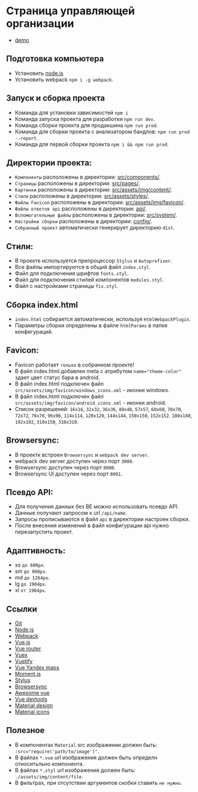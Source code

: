 # Страница управляющей организации 
- [demo](organization-page.rv6.ru)

## Подготовка компьютера
 - Установить [node.js](https://nodejs.org)
 - Установить webpack `npm i -g webpack`.


## Запуск и сборка проекта
 - Команда для установки зависимостей `npm i`
 - Команда запуска проекта для разработки `npm run dev`.
 - Команда сборки проекта для продакшина `npm run prod`.
 - Команда для сборки проекта с анализатором бандлов: `npm run prod --report`.
 - Команда для первой сборки проекта `npm i && npm run prod`.


## Директории проекта:
 - `Компоненты` расположены в директории: [src/components/](src/components/).
 - `Страницы` расположены в директории: [src/pages/](src/pages/).
 - `Картинки` расположены в директории: [src/assets/img/content/](src/assets/img/content/).
 - `Стили` расположены в директории: [src/assets/styles/](src/assets/styles/).
 - `Файлы Favicon` расположены в директории: [src/assets/img/favicon/](src/assets/img/favicon/).
 - `Файлы ответов api` расположены в директории: [api/](api/).
 - `Вспомогательные файлы` расположены в директории: [src/system/](src/system/).
 - `Настройки сборки` расположены в директории: [config/](config).
 - `Собранный проект` автоматически генерирует директорию `dist`.


## Стили:
 - В проекте используется препроцессор `Stylus` и `Autoprefixer`.
 - Все файлы импортируются в общий файл `index.styl`.
 - Файл для подключения шрифтов `fonts.styl`.
 - Файл для подключения стилей компонентов `modules.styl`.
 - Файл с настройками страницы `fix.styl`.


## Сборка index.html
 - `index.html` собирается автоматически, используя `HtmlWebpackPlugin`.
 - Параметры сборки определены в файле `htmlParams` в папке конфигураций.


## Favicon:
 - Favicon работает `только` в собранном проекте!
 - В файл index.html добавлен meta с атрибутом `name="theme-color"` здает цвет статус бара в android. 
 - В файл index.html подключен файл `src/assets/img/favicon/windows_icons.xml` - иконки windows.
 - В файл index.html подключен файл `src/assets/img/favicon/android_icons.xml` - иконки android.
 - Список разрешений: `16х16`, `32х32`, `36х36`, `48х48`, `57х57`, `60х60`, `70х70`, `72х72`, `76х76`, `96х96`, `114х114`, `120х120`, `144х144`, `150х150`, `152х152`. `180х180`, `192х192`, `310х150`, `310х310`.


## Browsersync:
 - В проектк встроен `Browsersync` и `webpack dev server`.
 - webpack dev server доступен через порт `3000`.
 - Browsersync доступен через порт `8000`.
 - Browsersync UI доступен через порт `8001`.


## Псевдо API:
 - Для получения данных без BE можно использовать псевдо API.
 - Данные получают запросом к url `/api/name`.
 - Запросы прописываются в файл `api` в директории настроек сборки.
 - После внесения изменений в файл конфигурации api нужно перезапустить проект.


## Адаптивность:
 - xs `до 600px`.
 - sm `до 960px`.
 - md `до 1264px`.
 - lg `до 1904px`.
 - xl `от 1904px`.


## Ссылки
 - [Git](https://git-scm.com/downloads)
 - [Node.js](https://nodejs.org)
 - [Webpack](https://webpack.js.org)
 - [Vue.js](https://ru.vuejs.org)
 - [Vue router](https://router.vuejs.org/ru/)
 - [Vuex](https://vuex.vuejs.org/ru/)
 - [Vuetify](https://vuetifyjs.com)
 - [Vue Yandex maps](https://github.com/PNKBizz/vue-yandex-map)
 - [Moment.js](https://momentjs.com/)
 - [Stylus](http://stylus-lang.com)
 - [Browsersync](https://www.browsersync.io/)
 - [Awesome vue](https://github.com/vuejs/awesome-vue)
 - [Vue devtools](https://github.com/vuejs/vue-devtools)
 - [Material design](https://material.io)
 - [Material icons](https://material.io/icons/)


## Полезное
 - В компонентах `Material` src изображении должен быть: `:src="require('path/to/image')"`.
 - В файлах `*.vue` url изображения должен быть определн относитьльно компонента.
 - В файлах `*.styl` url изображения должен быть: `./assets/img/content/file`.
 - В фильтрах, при отсутствии аргументов скобки ставить `не нужно`.
